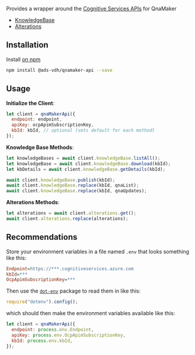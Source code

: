 Provides a wrapper around the [Cognitive Services APIs](https://docs.microsoft.com/en-us/rest/api/cognitiveservices/) for QnaMaker

- [KnowledgeBase](https://docs.microsoft.com/en-us/rest/api/cognitiveservices/qnamaker/knowledgebase)
- [Alterations](https://docs.microsoft.com/en-us/rest/api/cognitiveservices/qnamaker/alterations)

## Installation

Install [on npm](https://www.npmjs.com/package/@ads-vdh/qnamaker-api)

```bash
npm install @ads-vdh/qnamaker-api --save
```

## Usage

**Initialize the Client**:

```js
let client = qnaMakerApi({
  endpoint: endpoint,
  apiKey: ocpApimSubscriptionKey,
  kbId: kbId, // optional (sets default for each method)
});
```

**Knowledge Base Methods**:

```js
let knowledgeBases = await client.knowledgeBase.listAll();
let knowledgeBase = await client.knowledgeBase.download(kbId);
let kbDetails = await client.knowledgeBase.getDetails(kbId);

await client.knowledgeBase.publish(kbId);
await client.knowledgeBase.replace(kbId, qnaList);
await client.knowledgeBase.replace(kbId, qnaUpdates);
```

**Alterations Methods**:

```js
let alterations = await client.alterations.get();
await client.alterations.replace(alterations);
```

## Recommendations

Store your environment variables in a file named `.env` that looks something like this:

```ini
Endpoint=https://***.cognitiveservices.azure.com
kbId=***
OcpApimSubscriptionKey=***
```

Then use the [`dot-env`](https://www.npmjs.com/package/dotenv) package to read them in like this:

```js
require("dotenv").config();
```

which should then make the environment variables available like this:

```js
let client = qnaMakerApi({
  endpoint: process.env.Endpoint,
  apiKey: process.env.OcpApimSubscriptionKey,
  kbId: process.env.kbId,
});
```
